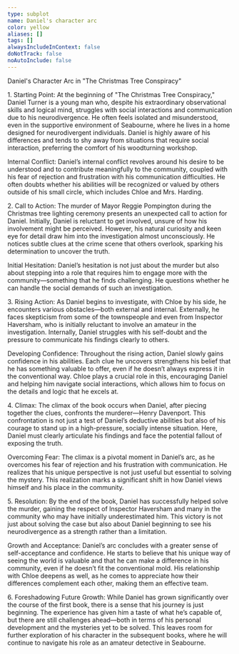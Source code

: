 ```yaml
---
type: subplot
name: Daniel's character arc
color: yellow
aliases: []
tags: []
alwaysIncludeInContext: false
doNotTrack: false
noAutoInclude: false
---
```

Daniel's Character Arc in "The Christmas Tree Conspiracy"

1\. Starting Point: At the beginning of "The Christmas Tree Conspiracy," Daniel Turner is a young man who, despite his extraordinary observational skills and logical mind, struggles with social interactions and communication due to his neurodivergence. He often feels isolated and misunderstood, even in the supportive environment of Seabourne, where he lives in a home designed for neurodivergent individuals. Daniel is highly aware of his differences and tends to shy away from situations that require social interaction, preferring the comfort of his woodturning workshop.

Internal Conflict: Daniel’s internal conflict revolves around his desire to be understood and to contribute meaningfully to the community, coupled with his fear of rejection and frustration with his communication difficulties. He often doubts whether his abilities will be recognized or valued by others outside of his small circle, which includes Chloe and Mrs. Harding.

2\. Call to Action: The murder of Mayor Reggie Pompington during the Christmas tree lighting ceremony presents an unexpected call to action for Daniel. Initially, Daniel is reluctant to get involved, unsure of how his involvement might be perceived. However, his natural curiosity and keen eye for detail draw him into the investigation almost unconsciously. He notices subtle clues at the crime scene that others overlook, sparking his determination to uncover the truth.

Initial Hesitation: Daniel’s hesitation is not just about the murder but also about stepping into a role that requires him to engage more with the community—something that he finds challenging. He questions whether he can handle the social demands of such an investigation.

3\. Rising Action: As Daniel begins to investigate, with Chloe by his side, he encounters various obstacles—both external and internal. Externally, he faces skepticism from some of the townspeople and even from Inspector Haversham, who is initially reluctant to involve an amateur in the investigation. Internally, Daniel struggles with his self-doubt and the pressure to communicate his findings clearly to others.

Developing Confidence: Throughout the rising action, Daniel slowly gains confidence in his abilities. Each clue he uncovers strengthens his belief that he has something valuable to offer, even if he doesn’t always express it in the conventional way. Chloe plays a crucial role in this, encouraging Daniel and helping him navigate social interactions, which allows him to focus on the details and logic that he excels at.

4\. Climax: The climax of the book occurs when Daniel, after piecing together the clues, confronts the murderer—Henry Davenport. This confrontation is not just a test of Daniel’s deductive abilities but also of his courage to stand up in a high-pressure, socially intense situation. Here, Daniel must clearly articulate his findings and face the potential fallout of exposing the truth.

Overcoming Fear: The climax is a pivotal moment in Daniel’s arc, as he overcomes his fear of rejection and his frustration with communication. He realizes that his unique perspective is not just useful but essential to solving the mystery. This realization marks a significant shift in how Daniel views himself and his place in the community.

5\. Resolution: By the end of the book, Daniel has successfully helped solve the murder, gaining the respect of Inspector Haversham and many in the community who may have initially underestimated him. This victory is not just about solving the case but also about Daniel beginning to see his neurodivergence as a strength rather than a limitation.

Growth and Acceptance: Daniel’s arc concludes with a greater sense of self-acceptance and confidence. He starts to believe that his unique way of seeing the world is valuable and that he can make a difference in his community, even if he doesn’t fit the conventional mold. His relationship with Chloe deepens as well, as he comes to appreciate how their differences complement each other, making them an effective team.

6\. Foreshadowing Future Growth: While Daniel has grown significantly over the course of the first book, there is a sense that his journey is just beginning. The experience has given him a taste of what he’s capable of, but there are still challenges ahead—both in terms of his personal development and the mysteries yet to be solved. This leaves room for further exploration of his character in the subsequent books, where he will continue to navigate his role as an amateur detective in Seabourne.